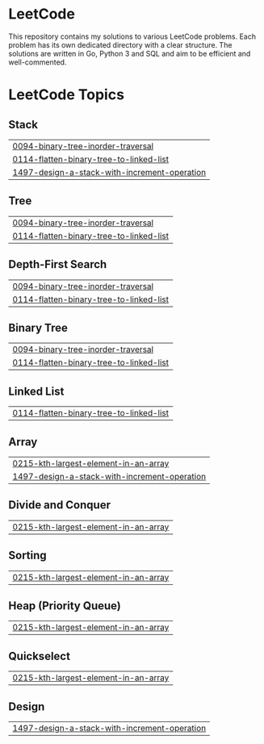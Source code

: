 # LeetCode
This repository contains my solutions to various LeetCode problems. Each problem has its own dedicated directory with a clear structure. The solutions are written in Go, Python 3 and SQL and aim to be efficient and well-commented.

<!---LeetCode Topics Start-->
# LeetCode Topics
## Stack
|  |
| ------- |
| [0094-binary-tree-inorder-traversal](https://github.com/rrm003/LeetCode/tree/master/0094-binary-tree-inorder-traversal) |
| [0114-flatten-binary-tree-to-linked-list](https://github.com/rrm003/LeetCode/tree/master/0114-flatten-binary-tree-to-linked-list) |
| [1497-design-a-stack-with-increment-operation](https://github.com/rrm003/LeetCode/tree/master/1497-design-a-stack-with-increment-operation) |
## Tree
|  |
| ------- |
| [0094-binary-tree-inorder-traversal](https://github.com/rrm003/LeetCode/tree/master/0094-binary-tree-inorder-traversal) |
| [0114-flatten-binary-tree-to-linked-list](https://github.com/rrm003/LeetCode/tree/master/0114-flatten-binary-tree-to-linked-list) |
## Depth-First Search
|  |
| ------- |
| [0094-binary-tree-inorder-traversal](https://github.com/rrm003/LeetCode/tree/master/0094-binary-tree-inorder-traversal) |
| [0114-flatten-binary-tree-to-linked-list](https://github.com/rrm003/LeetCode/tree/master/0114-flatten-binary-tree-to-linked-list) |
## Binary Tree
|  |
| ------- |
| [0094-binary-tree-inorder-traversal](https://github.com/rrm003/LeetCode/tree/master/0094-binary-tree-inorder-traversal) |
| [0114-flatten-binary-tree-to-linked-list](https://github.com/rrm003/LeetCode/tree/master/0114-flatten-binary-tree-to-linked-list) |
## Linked List
|  |
| ------- |
| [0114-flatten-binary-tree-to-linked-list](https://github.com/rrm003/LeetCode/tree/master/0114-flatten-binary-tree-to-linked-list) |
## Array
|  |
| ------- |
| [0215-kth-largest-element-in-an-array](https://github.com/rrm003/LeetCode/tree/master/0215-kth-largest-element-in-an-array) |
| [1497-design-a-stack-with-increment-operation](https://github.com/rrm003/LeetCode/tree/master/1497-design-a-stack-with-increment-operation) |
## Divide and Conquer
|  |
| ------- |
| [0215-kth-largest-element-in-an-array](https://github.com/rrm003/LeetCode/tree/master/0215-kth-largest-element-in-an-array) |
## Sorting
|  |
| ------- |
| [0215-kth-largest-element-in-an-array](https://github.com/rrm003/LeetCode/tree/master/0215-kth-largest-element-in-an-array) |
## Heap (Priority Queue)
|  |
| ------- |
| [0215-kth-largest-element-in-an-array](https://github.com/rrm003/LeetCode/tree/master/0215-kth-largest-element-in-an-array) |
## Quickselect
|  |
| ------- |
| [0215-kth-largest-element-in-an-array](https://github.com/rrm003/LeetCode/tree/master/0215-kth-largest-element-in-an-array) |
## Design
|  |
| ------- |
| [1497-design-a-stack-with-increment-operation](https://github.com/rrm003/LeetCode/tree/master/1497-design-a-stack-with-increment-operation) |
<!---LeetCode Topics End-->